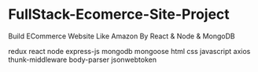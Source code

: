 # FullStack-Ecomerce-Site-Project
Build ECommerce Website Like Amazon By React &amp; Node &amp; MongoDB

redux react node express-js mongodb mongoose html css javascript axios thunk-middleware body-parser jsonwebtoken
